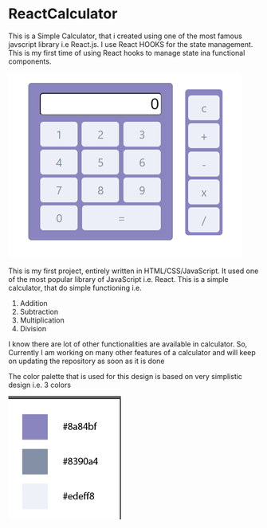 # ReactCalculator
This is a Simple Calculator, that i created using one of the most famous javscript library i.e React.js. I use React HOOKS for the state management. This is my first time of using
React hooks to manage state ina functional components.

<img src="https://github.com/Ahmad-Amin/ReactCalculator/blob/main/images/calBody.PNG?raw=true">

This is my first project, entirely written in HTML/CSS/JavaScript. It used one of the most popular library of JavaScript i.e. React.
This is a simple calculator, that do simple functioning i.e. 
  1. Addition
  2. Subtraction
  3. Multiplication
  4. Division

I know there are lot of other functionalities are available in calculator. So, Currently I am working on many other features of a calculator and will keep on updating the repository as soon as it is done

The color palette that is used for this design is based on very simplistic design i.e. 3 colors

<img src="https://github.com/Ahmad-Amin/ReactCalculator/blob/main/images/colors.PNG?raw=true">

